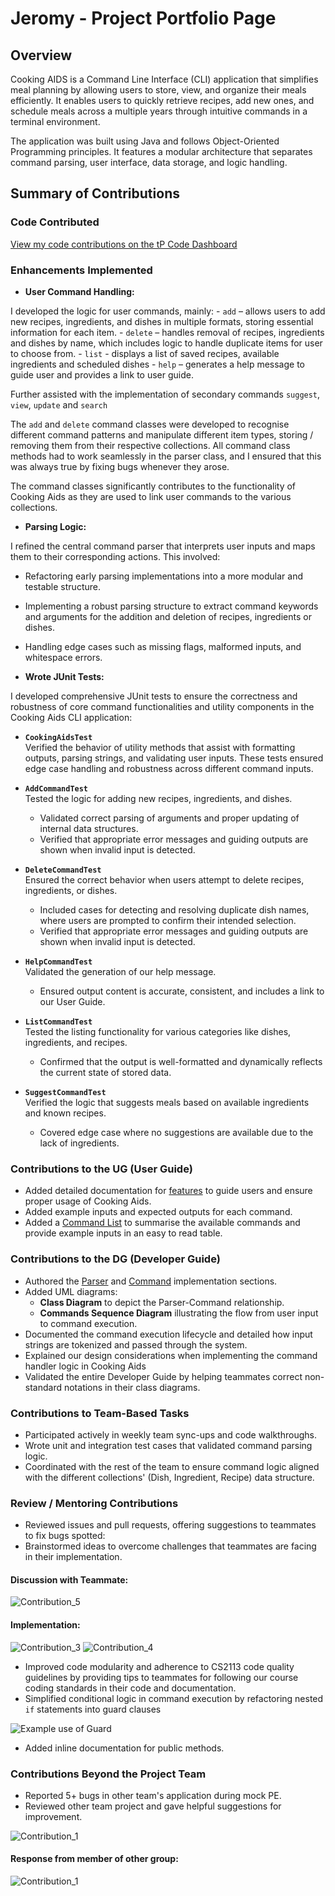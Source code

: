 # Jeromy - Project Portfolio Page

## Overview

Cooking AIDS is a Command Line Interface (CLI) application that simplifies meal planning by allowing users to store, view, and organize their meals efficiently. It enables users to quickly retrieve recipes, add new ones, and schedule meals across a multiple years through intuitive commands in a terminal environment.

The application was built using Java and follows Object-Oriented Programming principles. It features a modular architecture that separates command parsing, user interface, data storage, and logic handling.

## **Summary of Contributions**

### **Code Contributed**
[View my code contributions on the tP Code Dashboard](<https://nus-cs2113-ay2425s2.github.io/tp-dashboard/?search=jxromy&sort=groupTitle&sortWithin=title&timeframe=commit&mergegroup=&groupSelect=groupByRepos&breakdown=true&checkedFileTypes=docs~functional-code~test-code~other&since=2025-02-21&tabOpen=true&tabType=authorship&tabAuthor=jxromy&tabRepo=AY2425S2-CS2113-T11b-1%2Ftp%5Bmaster%5D&authorshipIsMergeGroup=false&authorshipFileTypes=docs~functional-code~test-code~other&authorshipIsBinaryFileTypeChecked=false&authorshipIsIgnoredFilesChecked=false>)

### **Enhancements Implemented**

- **User Command Handling:**

I developed the logic for user commands, mainly:
    - `add` – allows users to add new recipes, ingredients, and dishes in multiple formats, storing essential information for each item.
    - `delete` – handles removal of recipes, ingredients and dishes by name, which includes logic to handle duplicate items for user to choose from.
    - `list` - displays a list of saved recipes, available ingredients and scheduled dishes
    - `help` – generates a help message to guide user and provides a link to user guide.

  Further assisted with the implementation of secondary commands `suggest`, `view`, `update` and `search`

The `add` and `delete` command classes were developed to recognise different command patterns and manipulate different item types, storing / removing them from their respective collections. All command class methods had to work seamlessly in the parser class, and I ensured that this was always true by fixing bugs whenever they arose. 

The command classes significantly contributes to the functionality of Cooking Aids as they are used to link user commands to the various collections.

- **Parsing Logic:**

I refined the central command parser that interprets user inputs and maps them to their corresponding actions. This involved:
- Refactoring early parsing implementations into a more modular and testable structure.
- Implementing a robust parsing structure to extract command keywords and arguments for the addition and deletion of recipes, ingredients or dishes.
- Handling edge cases such as missing flags, malformed inputs, and whitespace errors.


- **Wrote JUnit Tests:**

I developed comprehensive JUnit tests to ensure the correctness and robustness of core command functionalities and utility components in the Cooking Aids CLI application:

- **`CookingAidsTest`**  
  Verified the behavior of utility methods that assist with formatting outputs, parsing strings, and validating user inputs. These tests ensured edge case handling and robustness across different command inputs.

- **`AddCommandTest`**  
  Tested the logic for adding new recipes, ingredients, and dishes.
  - Validated correct parsing of arguments and proper updating of internal data structures.
  - Verified that appropriate error messages and guiding outputs are shown when invalid input is detected.

- **`DeleteCommandTest`**  
  Ensured the correct behavior when users attempt to delete recipes, ingredients, or dishes.
  - Included cases for detecting and resolving duplicate dish names, where users are prompted to confirm their intended selection.
  - Verified that appropriate error messages and guiding outputs are shown when invalid input is detected.

- **`HelpCommandTest`**  
  Validated the generation of our help message.
  - Ensured output content is accurate, consistent, and includes a link to our User Guide.

- **`ListCommandTest`**  
  Tested the listing functionality for various categories like dishes, ingredients, and recipes.
  - Confirmed that the output is well-formatted and dynamically reflects the current state of stored data.

- **`SuggestCommandTest`**  
  Verified the logic that suggests meals based on available ingredients and known recipes.
  - Covered edge case where no suggestions are available due to the lack of ingredients.


### **Contributions to the UG (User Guide)**

- Added detailed documentation for [features](https://github.com/AY2425S2-CS2113-T11b-1/tp/blob/master/docs/UserGuide.md#features) to guide users and ensure proper usage of Cooking Aids.
- Added example inputs and expected outputs for each command.
- Added a [Command List](https://github.com/AY2425S2-CS2113-T11b-1/tp/blob/master/docs/UserGuide.md#command-list) to summarise the available commands and provide example inputs in an easy to read table.

### **Contributions to the DG (Developer Guide)**

- Authored the [Parser](https://github.com/AY2425S2-CS2113-T11b-1/tp/blob/master/docs/DeveloperGuide.md#parser) and [Command](https://github.com/AY2425S2-CS2113-T11b-1/tp/blob/master/docs/DeveloperGuide.md#commands) implementation sections.
- Added UML diagrams:
    - **Class Diagram** to depict the Parser-Command relationship.
    - **Commands Sequence Diagram** illustrating the flow from user input to command execution.
- Documented the command execution lifecycle and detailed how input strings are tokenized and passed through the system.
- Explained our design considerations when implementing the command handler logic in Cooking Aids
- Validated the entire Developer Guide by helping teammates correct non-standard notations in their class diagrams.

### **Contributions to Team-Based Tasks**

- Participated actively in weekly team sync-ups and code walkthroughs.
- Wrote unit and integration test cases that validated command parsing logic.
- Coordinated with the rest of the team to ensure command logic aligned with the different collections' (Dish, Ingredient, Recipe) data structure.

### **Review / Mentoring Contributions**

  - Reviewed issues and pull requests, offering suggestions to teammates to fix bugs spotted:
  - Brainstormed ideas to overcome challenges that teammates are facing in their implementation.

#### Discussion with Teammate:
![Contribution_5](images/jeromy_other_contributions_5.png)
#### Implementation:
![Contribution_3](images/jeromy_other_contributions_3.png)
![Contribution_4](images/jeromy_other_contributions_4.png)


  - Improved code modularity and adherence to CS2113 code quality guidelines by providing tips to teammates for following our course coding standards in their code and documentation.
  - Simplified conditional logic in command execution by refactoring nested `if` statements into guard clauses

![Example use of Guard](images/jeromy_example_use_guard_clause.png)

  - Added inline documentation for public methods.

### **Contributions Beyond the Project Team**

- Reported 5+ bugs in other team's application during mock PE.
- Reviewed other team project and gave helpful suggestions for improvement.

![Contribution_1](images/jeromy_other_contributions_1.png)
#### Response from member of other group:
![Contribution_1](images/jeromy_other_contributions_2.png)
